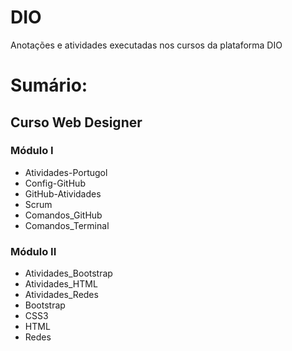 # DIO
Anotações e atividades executadas nos cursos da plataforma DIO

# Sumário:

## Curso Web Designer
### Módulo I
* Atividades-Portugol
* Config-GitHub
* GitHub-Atividades
* Scrum
* Comandos_GitHub
* Comandos_Terminal

### Módulo II
* Atividades_Bootstrap
* Atividades_HTML
* Atividades_Redes
* Bootstrap
* CSS3
* HTML
* Redes